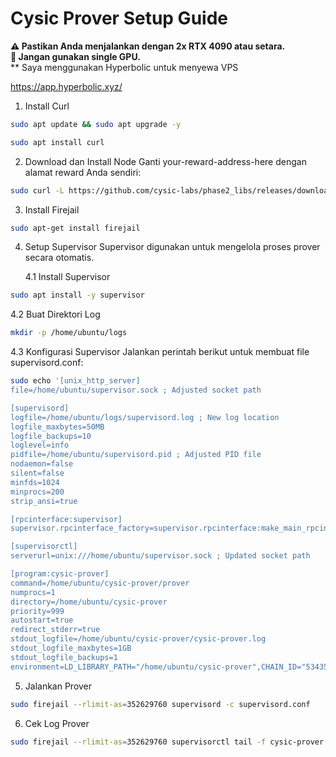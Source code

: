 # Cysic Prover Setup Guide  

**⚠️ Pastikan Anda menjalankan dengan 2x RTX 4090 atau setara.**  
**🚫 Jangan gunakan single GPU.**  
**  Saya menggunakan Hyperbolic untuk menyewa VPS

https://app.hyperbolic.xyz/

1. Install Curl

```bash
sudo apt update && sudo apt upgrade -y
```

```bash
sudo apt install curl
```

2. Download dan Install Node
Ganti your-reward-address-here dengan alamat reward Anda sendiri:
```bash
sudo curl -L https://github.com/cysic-labs/phase2_libs/releases/download/v1.0.0/setup_prover.sh -o ~/setup_prover.sh && bash ~/setup_prover.sh your-reward-address-here
```

3. Install Firejail
```bash
sudo apt-get install firejail
```

4. Setup Supervisor
Supervisor digunakan untuk mengelola proses prover secara otomatis.

   4.1 Install Supervisor
```bash
sudo apt install -y supervisor
```
   4.2 Buat Direktori Log
```bash
mkdir -p /home/ubuntu/logs
```
   4.3 Konfigurasi Supervisor
Jalankan perintah berikut untuk membuat file supervisord.conf:
```bash
sudo echo '[unix_http_server]
file=/home/ubuntu/supervisor.sock ; Adjusted socket path

[supervisord]
logfile=/home/ubuntu/logs/supervisord.log ; New log location
logfile_maxbytes=50MB
logfile_backups=10
loglevel=info
pidfile=/home/ubuntu/supervisord.pid ; Adjusted PID file
nodaemon=false
silent=false
minfds=1024
minprocs=200
strip_ansi=true

[rpcinterface:supervisor]
supervisor.rpcinterface_factory=supervisor.rpcinterface:make_main_rpcinterface

[supervisorctl]
serverurl=unix:///home/ubuntu/supervisor.sock ; Updated socket path

[program:cysic-prover]
command=/home/ubuntu/cysic-prover/prover
numprocs=1
directory=/home/ubuntu/cysic-prover
priority=999
autostart=true
redirect_stderr=true
stdout_logfile=/home/ubuntu/cysic-prover/cysic-prover.log
stdout_logfile_maxbytes=1GB
stdout_logfile_backups=1
environment=LD_LIBRARY_PATH="/home/ubuntu/cysic-prover",CHAIN_ID="534352"' > supervisord.conf
```

5. Jalankan Prover
```bash
sudo firejail --rlimit-as=352629760 supervisord -c supervisord.conf
```

6. Cek Log Prover
```bash
sudo firejail --rlimit-as=352629760 supervisorctl tail -f cysic-prover
```
